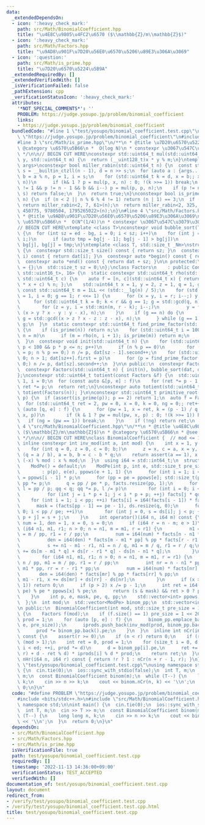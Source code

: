 ```yaml
---
data:
  _extendedDependsOn:
  - icon: ':heavy_check_mark:'
    path: src/Math/BinomialCoefficient.hpp
    title: "\u4E8C\u9805\u4FC2\u6570 ($\\mathbb{Z}/m\\mathbb{Z}$)"
  - icon: ':heavy_check_mark:'
    path: src/Math/Factors.hpp
    title: "\u9AD8\u901F\u7D20\u56E0\u6570\u5206\u89E3\u306A\u3069"
  - icon: ':question:'
    path: src/Math/is_prime.hpp
    title: "\u7D20\u6570\u5224\u5B9A"
  _extendedRequiredBy: []
  _extendedVerifiedWith: []
  _isVerificationFailed: false
  _pathExtension: cpp
  _verificationStatusIcon: ':heavy_check_mark:'
  attributes:
    '*NOT_SPECIAL_COMMENTS*': ''
    PROBLEM: https://judge.yosupo.jp/problem/binomial_coefficient
    links:
    - https://judge.yosupo.jp/problem/binomial_coefficient
  bundledCode: "#line 1 \"test/yosupo/binomial_coefficient.test.cpp\"\n#define PROBLEM\
    \ \"https://judge.yosupo.jp/problem/binomial_coefficient\"\n#include <bits/stdc++.h>\n\
    #line 3 \"src/Math/is_prime.hpp\"\n/**\n * @title \u7D20\u6570\u5224\u5B9A\n *\
    \ @category \u6570\u5B66\n *  O(log N)\n * constexpr \u3067\u547C\u3079\u308B\n\
    \ */\n\n// BEGIN CUT HERE\nconstexpr std::uint64_t mul(std::uint64_t x, std::uint64_t\
    \ y, std::uint64_t m) {\n  return (__uint128_t)x * y % m;\n}\ntemplate <std::uint64_t...\
    \ args>\nconstexpr bool miller_rabin(std::uint64_t n) {\n  const std::uint64_t\
    \ s = __builtin_ctzll(n - 1), d = n >> s;\n  for (auto a : {args...}) {\n    std::uint64_t\
    \ b = a % n, p = 1, i = s;\n    for (std::uint64_t k = d, x = b;; x = mul(x, x,\
    \ n))\n      if (k& 1 ? p = mul(p, x, n) : 0; !(k >>= 1)) break;\n    while (p\
    \ != 1 && p != n - 1 && b && i--) p = mul(p, p, n);\n    if (p != n - 1 && i !=\
    \ s) return false;\n  }\n  return true;\n}\nconstexpr bool is_prime(std::uint64_t\
    \ n) {\n  if (n < 2 || n % 6 % 4 != 1) return (n | 1) == 3;\n  if (n < UINT_MAX)\
    \ return miller_rabin<2, 7, 61>(n);\n  return miller_rabin<2, 325, 9375, 28178,\
    \ 450775, 9780504, 1795265022>(n);\n}\n#line 4 \"src/Math/Factors.hpp\"\n/**\n\
    \ * @title \u9AD8\u901F\u7D20\u56E0\u6570\u5206\u89E3\u306A\u3069\n * @category\
    \ \u6570\u5B66\n *  O(N^(1/4))\n * constexpr \u3067\u547C\u3079\u308B\n */\n\n\
    // BEGIN CUT HERE\ntemplate <class T>\nconstexpr void bubble_sort(T *bg, T *ed)\
    \ {\n  for (int sz = ed - bg, i = 0; i < sz; i++)\n    for (int j = sz; --j >\
    \ i;)\n      if (auto tmp = bg[j - 1]; bg[j - 1] > bg[j])\n        bg[j - 1] =\
    \ bg[j], bg[j] = tmp;\n}\ntemplate <class T, std::size_t _Nm>\nstruct ConstexprArray\
    \ {\n  constexpr std::size_t size() const { return sz; }\n  constexpr auto &operator[](int\
    \ i) const { return dat[i]; }\n  constexpr auto *begin() const { return dat; }\n\
    \  constexpr auto *end() const { return dat + sz; }\n\n protected:\n  T dat[_Nm]\
    \ = {};\n  std::size_t sz = 0;\n};\nclass Factors\n    : public ConstexprArray<std::pair<std::uint64_t,\
    \ std::uint16_t>, 16> {\n  static constexpr std::uint64_t rho(std::uint64_t n,\
    \ std::uint64_t c) {\n    auto f = [n, c](std::uint64_t x) { return ((__uint128_t)x\
    \ * x + c) % n; };\n    std::uint64_t x = 1, y = 2, z = 1, q = 1, g = 1;\n   \
    \ const std::uint64_t m = 1LL << (std::__lg(n) / 5);\n    for (std::uint64_t r\
    \ = 1, i = 0; g == 1; r <<= 1) {\n      for (x = y, i = r; i--;) y = f(y);\n \
    \     for (std::uint64_t k = 0; k < r && g == 1; g = std::gcd(q, n), k += m)\n\
    \        for (z = y, i = std::min(m, r - k); i--;)\n          y = f(y), q = mul(q,\
    \ (x > y ? x - y : y - x), n);\n    }\n    if (g == n) do {\n        z = f(z),\
    \ g = std::gcd((x > z ? x - z : z - x), n);\n      } while (g == 1);\n    return\
    \ g;\n  }\n  static constexpr std::uint64_t find_prime_factor(std::uint64_t n)\
    \ {\n    if (is_prime(n)) return n;\n    for (std::uint64_t i = 100, m = 0; i--;\
    \ n = m)\n      if (m = rho(n, i + 1); is_prime(m)) return m;\n    return 0;\n\
    \  }\n  constexpr void init(std::uint64_t n) {\n    for (std::uint64_t p = 2;\
    \ p < 100 && p * p <= n; p++)\n      if (n % p == 0)\n        for (dat[sz++].first\
    \ = p; n % p == 0;) n /= p, dat[sz - 1].second++;\n    for (std::uint64_t p =\
    \ 0; n > 1; dat[sz++].first = p)\n      for (p = find_prime_factor(n); n % p ==\
    \ 0;) n /= p, dat[sz].second++;\n  }\n\n public:\n  constexpr Factors() = default;\n\
    \  constexpr Factors(std::uint64_t n) { init(n), bubble_sort(dat, dat + sz); }\n\
    };\nconstexpr std::uint64_t totient(const Factors &f) {\n  std::uint64_t ret =\
    \ 1, i = 0;\n  for (const auto &[p, e] : f)\n    for (ret *= p - 1, i = e; --i;)\
    \ ret *= p;\n  return ret;\n}\nconstexpr auto totient(std::uint64_t n) { return\
    \ totient(Factors(n)); }\n\nconstexpr std::uint64_t primitive_root(std::uint64_t\
    \ p) {\n  if (assert(is_prime(p)); p == 2) return 1;\n  auto f = Factors(p - 1);\n\
    \  for (std::uint64_t ret = 2, pw = 0, x = 0, k = 0, ng = 0;; ret++) {\n    for\
    \ (auto [q, e] : f) {\n      for (pw = 1, x = ret, k = (p - 1) / q;; x = mul(x,\
    \ x, p))\n        if (k & 1 ? pw = mul(pw, x, p) : 0; !(k >>= 1)) break;\n   \
    \   if (ng = (pw == 1)) break;\n    }\n    if (!ng) return ret;\n  }\n}\n#line\
    \ 4 \"src/Math/BinomialCoefficient.hpp\"\n/**\n * @title \u4E8C\u9805\u4FC2\u6570\
    \ ($\\mathbb{Z}/m\\mathbb{Z}$)\n * @category \u6570\u5B66\n * @see https://ferin-tech.hatenablog.com/entry/2018/01/17/010829\n\
    \ */\n\n// BEGIN CUT HERE\nclass BinomialCoefficient {  // mod <= 1e6\n  static\
    \ inline constexpr int inv_mod(int a, int mod) {\n    int x = 1, y = 0, b = mod;\n\
    \    for (int q = 0, z = 0, c = 0; b;)\n      z = x, c = a, x = y, y = z - y *\
    \ (q = a / b), a = b, b = c - b * q;\n    return assert(a == 1), x < 0 ? mod -\
    \ (-x) % mod : x % mod;\n  }\n  using i64 = std::int64_t;\n  struct ModPe {\n\
    \    ModPe() = default;\n    ModPe(int p, int e, std::size_t pre_size = 1 << 14)\n\
    \        : p(p), e(e), ppows(e + 1, 1) {\n      for (int i = 1; i <= e; ++i) ppows[i]\
    \ = ppows[i - 1] * p;\n      for (pp = pe = ppows[e]; std::size_t(pp) * p <= pre_size;)\
    \ pp *= p;\n      q = pp / pe * p, facts.resize(pp, 1);\n      for (int qq = 1,\
    \ l = pp / p; qq < q; qq *= p, l /= p)\n        for (int i = 0; i < l; ++i)\n\
    \          for (int j = i * p + 1; j < i * p + p; ++j) facts[j * qq] = j;\n  \
    \    for (int i = 1; i < pp; ++i) facts[i] = i64(facts[i - 1]) * facts[i] % pe;\n\
    \      mask = (facts[pp - 1] == pe - 1), ds.resize(q, 0);\n      for (int i =\
    \ 0; i < pp / pe; ++i)\n        for (int j = 0, s = ds[i]; j < p; ++j) ds[i *\
    \ p + j] = s + j;\n    }\n    int operator()(i64 n, i64 m) const {\n      int\
    \ num = 1, den = 1, x = 0, s = 0;\n      if (i64 r = n - m; e > 1)\n        for\
    \ (i64 n1, m1, r1; n > 0; n = n1, m = m1, r = r1) {\n          n1 = n / pp, m1\
    \ = m / pp, r1 = r / pp;\n          num = i64(num) * facts[n - n1 * pp] % pp;\n\
    \          den = i64(den) * facts[m - m1 * pp] % pp * facts[r - r1 * pp] % pp;\n\
    \          s += n1 - m1 - r1, n1 = n / q, m1 = m / q, r1 = r / q;\n          x\
    \ += ds[m - m1 * q] + ds[r - r1 * q] - ds[n - n1 * q];\n        }\n      else\n\
    \        for (i64 n1, m1, r1; n > 0; n = n1, m = m1, r = r1) {\n          n1 =\
    \ n / pp, m1 = m / pp, r1 = r / pp;\n          int nr = n - n1 * pp, mr = m -\
    \ m1 * pp, rr = r - r1 * pp;\n          num = i64(num) * facts[nr] % pp;\n   \
    \       den = i64(den) * facts[mr] % pp * facts[rr] % pp;\n          s += n1 -\
    \ m1 - r1, x += ds[mr] + ds[rr] - ds[nr];\n        }\n      if (x >= e * (p -\
    \ 1)) return 0;\n      if (p > 2) x /= p - 1;\n      int ret = i64(num) * inv_mod(den,\
    \ pe) % pe * ppows[x] % pe;\n      return (s & mask) && ret > 0 ? pe - ret : ret;\n\
    \    }\n    int p, e, mask, pe, q, pp;\n    std::vector<int> ppows, facts, ds;\n\
    \  };\n  int mod;\n  std::vector<ModPe> binom_pp;\n  std::vector<int> iprods;\n\
    \n public:\n  BinomialCoefficient(int mod, std::size_t pre_size = 1 << 14) : mod(mod)\
    \ {\n    Factors f(mod);\n    if (f.size() == 1) pre_size = 1 << 20;\n    int\
    \ prod = 1;\n    for (auto [p, e] : f) {\n      binom_pp.emplace_back(ModPe(p,\
    \ e, pre_size));\n      iprods.push_back(inv_mod(prod, binom_pp.back().pe));\n\
    \      prod *= binom_pp.back().pe;\n    }\n  }\n  inline int nCr(i64 n, i64 r)\
    \ const {\n    assert(r >= 0);\n    if (n < r) return 0;\n    if (r == 0) return\
    \ (mod > 1);\n    int ret = 0, prod = 1;\n    for (size_t i = 0, d, ed = binom_pp.size();\
    \ i < ed; ++i, prod *= d)\n      d = binom_pp[i].pe,\n      ret += i64(binom_pp[i](n,\
    \ r) + d - ret % d) * iprods[i] % d * prod;\n    return ret;\n  }\n  inline int\
    \ nHr(i64 n, i64 r) const { return !r ? 1 : nCr(n + r - 1, r); }\n};\n#line 4\
    \ \"test/yosupo/binomial_coefficient.test.cpp\"\nusing namespace std;\n\nint main()\
    \ {\n  cin.tie(0);\n  ios::sync_with_stdio(false);\n  int T, m;\n  cin >> T >>\
    \ m;\n  const BinomialCoefficient binom(m);\n  while (T--) {\n    long long n,\
    \ k;\n    cin >> n >> k;\n    cout << binom.nCr(n, k) << '\\n';\n  }\n  return\
    \ 0;\n}\n"
  code: "#define PROBLEM \"https://judge.yosupo.jp/problem/binomial_coefficient\"\n\
    #include <bits/stdc++.h>\n#include \"src/Math/BinomialCoefficient.hpp\"\nusing\
    \ namespace std;\n\nint main() {\n  cin.tie(0);\n  ios::sync_with_stdio(false);\n\
    \  int T, m;\n  cin >> T >> m;\n  const BinomialCoefficient binom(m);\n  while\
    \ (T--) {\n    long long n, k;\n    cin >> n >> k;\n    cout << binom.nCr(n, k)\
    \ << '\\n';\n  }\n  return 0;\n}\n"
  dependsOn:
  - src/Math/BinomialCoefficient.hpp
  - src/Math/Factors.hpp
  - src/Math/is_prime.hpp
  isVerificationFile: true
  path: test/yosupo/binomial_coefficient.test.cpp
  requiredBy: []
  timestamp: '2022-11-13 14:36:00+09:00'
  verificationStatus: TEST_ACCEPTED
  verifiedWith: []
documentation_of: test/yosupo/binomial_coefficient.test.cpp
layout: document
redirect_from:
- /verify/test/yosupo/binomial_coefficient.test.cpp
- /verify/test/yosupo/binomial_coefficient.test.cpp.html
title: test/yosupo/binomial_coefficient.test.cpp
---
```

